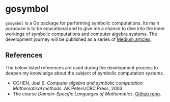 # gosymbol
`gosymbol` is a Go package for performing symbolic computations. Its main purpouse is to be educational and to give me a chance to dive into the inner workings of symbolic computations and computer algebra systems. The development journey will be published as a series of [Medium articles](https://medium.com/@victor.w.brun). 

## References
The below listed references are used during the development process to deepen my knowladge about the subject of symbolic computation systems.
- COHEN, Joel S. *Computer algebra and symbolic computation: Mathematical methods*. AK Peters/CRC Press, 2003.
- The course *Domain-Specific Languages of Mathematics*. [Github repo](https://github.com/DSLsofMath/DSLsofMath).
